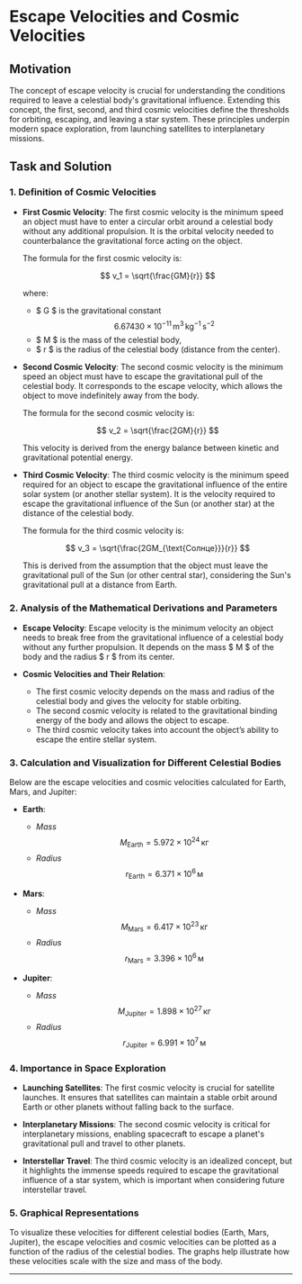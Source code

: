 # Escape Velocities and Cosmic Velocities

## Motivation
The concept of escape velocity is crucial for understanding the conditions required to leave a celestial body's gravitational influence. Extending this concept, the first, second, and third cosmic velocities define the thresholds for orbiting, escaping, and leaving a star system. These principles underpin modern space exploration, from launching satellites to interplanetary missions.

## Task and Solution

### 1. Definition of Cosmic Velocities
- **First Cosmic Velocity**:
  The first cosmic velocity is the minimum speed an object must have to enter a circular orbit around a celestial body without any additional propulsion. It is the orbital velocity needed to counterbalance the gravitational force acting on the object.

  The formula for the first cosmic velocity is:

  $$
  v_1 = \sqrt{\frac{GM}{r}}
  $$

  where:
  - $ G $ is the gravitational constant $$ 6.67430 \times 10^{-11} \, \text{m}^3 \, \text{kg}^{-1} \, \text{s}^{-2} $$
  - $ M $ is the mass of the celestial body,
  - $ r $ is the radius of the celestial body (distance from the center).

- **Second Cosmic Velocity**:
  The second cosmic velocity is the minimum speed an object must have to escape the gravitational pull of the celestial body. It corresponds to the escape velocity, which allows the object to move indefinitely away from the body.

  The formula for the second cosmic velocity is:

  $$
  v_2 = \sqrt{\frac{2GM}{r}}
  $$

  This velocity is derived from the energy balance between kinetic and gravitational potential energy.

- **Third Cosmic Velocity**:
  The third cosmic velocity is the minimum speed required for an object to escape the gravitational influence of the entire solar system (or another stellar system). It is the velocity required to escape the gravitational influence of the Sun (or another star) at the distance of the celestial body.

  The formula for the third cosmic velocity is:

  $$
  v_3 = \sqrt{\frac{2GM_{\text{Солнце}}}{r}}
  $$

  This is derived from the assumption that the object must leave the gravitational pull of the Sun (or other central star), considering the Sun's gravitational pull at a distance from Earth.

### 2. Analysis of the Mathematical Derivations and Parameters
- **Escape Velocity**:
  Escape velocity is the minimum velocity an object needs to break free from the gravitational influence of a celestial body without any further propulsion. It depends on the mass $ M $ of the body and the radius $ r $ from its center.
  
- **Cosmic Velocities and Their Relation**:
  - The first cosmic velocity depends on the mass and radius of the celestial body and gives the velocity for stable orbiting.
  - The second cosmic velocity is related to the gravitational binding energy of the body and allows the object to escape.
  - The third cosmic velocity takes into account the object’s ability to escape the entire stellar system.

### 3. Calculation and Visualization for Different Celestial Bodies
Below are the escape velocities and cosmic velocities calculated for Earth, Mars, and Jupiter:

- **Earth**:
  - $Mass$ $$ M_{\text{Earth}} = 5.972 \times 10^{24} \, \text{кг} $$
  - $Radius$ $$ r_{\text{Earth}} = 6.371 \times 10^{6} \, \text{м} $$

- **Mars**:
  - $Mass$ $$ M_{\text{Mars}} = 6.417 \times 10^{23} \, \text{кг} $$
  - $Radius$ $$ r_{\text{Mars}} = 3.396 \times 10^{6} \, \text{м} $$

- **Jupiter**:
  - $Mass$ $$ M_{\text{Jupiter}} = 1.898 \times 10^{27} \, \text{кг} $$
  - $Radius$ $$ r_{\text{Jupiter}} = 6.991 \times 10^{7} \, \text{м} $$

### 4. Importance in Space Exploration
- **Launching Satellites**:
  The first cosmic velocity is crucial for satellite launches. It ensures that satellites can maintain a stable orbit around Earth or other planets without falling back to the surface.

- **Interplanetary Missions**:
  The second cosmic velocity is critical for interplanetary missions, enabling spacecraft to escape a planet's gravitational pull and travel to other planets.

- **Interstellar Travel**:
  The third cosmic velocity is an idealized concept, but it highlights the immense speeds required to escape the gravitational influence of a star system, which is important when considering future interstellar travel.

### 5. Graphical Representations
To visualize these velocities for different celestial bodies (Earth, Mars, Jupiter), the escape velocities and cosmic velocities can be plotted as a function of the radius of the celestial bodies. The graphs help illustrate how these velocities scale with the size and mass of the body.

---
